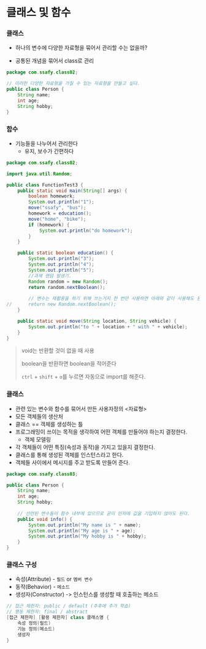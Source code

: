 # 클래스 및 함수

### 클래스

- 하나의 변수에 다양한 자료형을 묶어서 관리할 수는 없을까?

- 공통된 개념을 묶어서 class로 관리

```java
package com.ssafy.class02;

// 이러한 다양한 자료형을 가질 수 있는 자료형을 만들고 싶다.
public class Person {
	String name;
	int age;
	String hobby;
}
```



### 함수

- 기능들을 나누어서 관리한다
  - 유지, 보수가 간편하다

```java
package com.ssafy.class02;

import java.util.Random;

public class FunctionTest3 {
	public static void main(String[] args) {
		boolean homework;
		System.out.println("1");
		move("ssafy", "bus");
		homework = education();
		move("home", "bike");
		if (homework) {
			System.out.println("do homework");
		}
	}

	public static boolean education() {
		System.out.println("3");
		System.out.println("4");
		System.out.println("5");
		//과제 랜덤 발생기.
		Random random = new Random();
		return random.nextBoolean();
		
		// 변수는 재활용을 하기 위해 쓰는거지 한 번만 사용하면 아래와 같이 사용해도 된다.
//		return new Random.nextBoolean();
	}

	public static void move(String location, String vehicle) {
		System.out.println("to " + location + " with " + vehicle);
	}
}
```

> void는 반환할 것이 없을 때 사용
>
>  boolean을 반환하면 boolean을 적어준다
>
> `ctrl` + `shift` + `o`를 누르면 자동으로 import를 해준다.



### 클래스

- 관련 있는 변수와 함수를 묶어서 만든 사용자정의 <자료형>
- 모든 객체들의 생산처
- 클래스 == 객체를 생성하는 틀
- 프로그래밍이 쓰이는 목적을 생각하여 어떤 객체를 만들어야 하는지 결정한다.
  - 객체 모델링
- 각 객체들이 어떤 특징(속성과 동작)을 가지고 있을지 결정한다.
- 클래스를 통해 생성된 객체를 인스턴스라고 한다.
- 객체들 사이에서 메시지를 주고 받도록 만들어 준다.

```java
package com.ssafy.class03;

public class Person {
	String name;
	int age;
	String hobby;
	
	// 선언된 변수들이 함수 내부에 있으므로 굳이 인자에 값을 기입하지 않아도 된다.
	public void info() {
		System.out.println("My name is " + name);
		System.out.println("My age is " + age);
		System.out.println("My hobby is " + hobby);
	}
}
```



### 클래스 구성

- 속성(Attribute) - `필드` or `멤버 변수`
- 동작(Behavior) - `메소드`
- 생성자(Constructor) -> 인스턴스를 생성할 때 호출하는 메소드

```java
// 접근 제한자: public / default (추후에 추가 학습)
// 행동 제한자: final / abstract
[접근 제한자] [활용 제한자] class 클래스명 {
    속성 정의(필드)
    기능 정의(메소드)
    생성자
}
```

